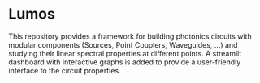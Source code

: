 # Lumos
This repository provides a framework for building photonics circuits with modular components (Sources, Point Couplers, Waveguides, ...) and studying their linear spectral properties at different points. A streamlit dashboard with interactive graphs is added to provide a user-friendly interface to the circuit properties.
